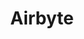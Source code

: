 ---
blog: https://airbyte.io/blog
facebook: https://facebook.com/AirbyteHQ
git: https://github.com/airbytehq/airbyte
linkedin: https://linkedin.com/company/airbytehq
logohandle: airbyteio
sort: airbyte
title: Airbyte
twitter: https://x.com/airbytehq
website: https://airbyte.io/
---